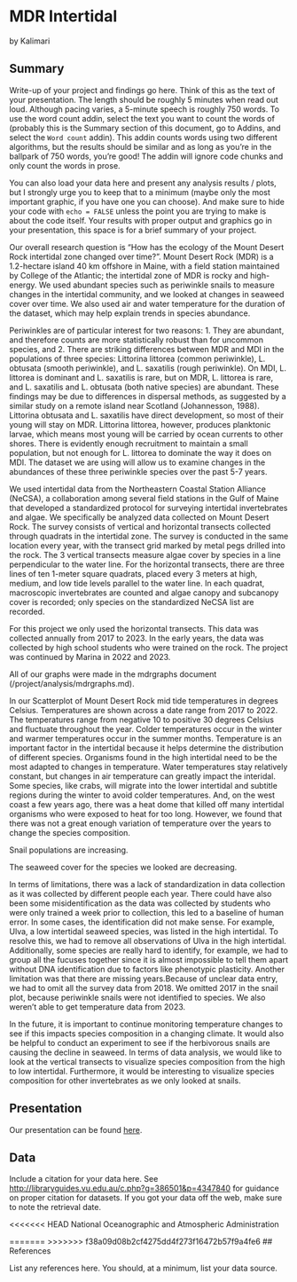MDR Intertidal
================
by Kalimari

## Summary

Write-up of your project and findings go here. Think of this as the text
of your presentation. The length should be roughly 5 minutes when read
out loud. Although pacing varies, a 5-minute speech is roughly 750
words. To use the word count addin, select the text you want to count
the words of (probably this is the Summary section of this document, go
to Addins, and select the `Word count` addin). This addin counts words
using two different algorithms, but the results should be similar and as
long as you’re in the ballpark of 750 words, you’re good! The addin will
ignore code chunks and only count the words in prose.

You can also load your data here and present any analysis results /
plots, but I strongly urge you to keep that to a minimum (maybe only the
most important graphic, if you have one you can choose). And make sure
to hide your code with `echo = FALSE` unless the point you are trying to
make is about the code itself. Your results with proper output and
graphics go in your presentation, this space is for a brief summary of
your project.

Our overall research question is “How has the ecology of the Mount
Desert Rock intertidal zone changed over time?”. Mount Desert Rock (MDR)
is a 1.2-hectare island 40 km offshore in Maine, with a field station
maintained by College of the Atlantic; the intertidal zone of MDR is
rocky and high-energy. We used abundant species such as periwinkle
snails to measure changes in the intertidal community, and we looked at
changes in seaweed cover over time. We also used air and water
temperature for the duration of the dataset, which may help explain
trends in species abundance.

Periwinkles are of particular interest for two reasons: 1. They are
abundant, and therefore counts are more statistically robust than for
uncommon species, and 2. There are striking differences between MDR and
MDI in the populations of three species: Littorina littorea (common
periwinkle), L. obtusata (smooth periwinkle), and L. saxatilis (rough
periwinkle). On MDI, L. littorea is dominant and L. saxatilis is rare,
but on MDR, L. littorea is rare, and L. saxatilis and L. obtusata (both
native species) are abundant. These findings may be due to differences
in dispersal methods, as suggested by a similar study on a remote island
near Scotland (Johannesson, 1988). Littorina obtusata and L. saxatilis
have direct development, so most of their young will stay on MDR.
Littorina littorea, however, produces planktonic larvae, which means
most young will be carried by ocean currents to other shores. There is
evidently enough recruitment to maintain a small population, but not
enough for L. littorea to dominate the way it does on MDI. The dataset
we are using will allow us to examine changes in the abundances of these
three periwinkle species over the past 5-7 years.

We used intertidal data from the Northeastern Coastal Station Alliance
(NeCSA), a collaboration among several field stations in the Gulf of
Maine that developed a standardized protocol for surveying intertidal
invertebrates and algae. We specifically be analyzed data collected on
Mount Desert Rock. The survey consists of vertical and horizontal
transects collected through quadrats in the intertidal zone. The survey
is conducted in the same location every year, with the transect grid
marked by metal pegs drilled into the rock. The 3 vertical transects
measure algae cover by species in a line perpendicular to the water
line. For the horizontal transects, there are three lines of ten 1-meter
square quadrats, placed every 3 meters at high, medium, and low tide
levels parallel to the water line. In each quadrat, macroscopic
invertebrates are counted and algae canopy and subcanopy cover is
recorded; only species on the standardized NeCSA list are recorded.

For this project we only used the horizontal transects. This data was
collected annually from 2017 to 2023. In the early years, the data was
collected by high school students who were trained on the rock. The
project was continued by Marina in 2022 and 2023.

All of our graphs were made in the mdrgraphs document
(/project/analysis/mdrgraphs.md).

In our Scatterplot of Mount Desert Rock mid tide temperatures in degrees
Celsius. Temperatures are shown across a date range from 2017 to 2022.
The temperatures range from negative 10 to positive 30 degrees Celsius
and fluctuate throughout the year. Colder temperatures occur in the
winter and warmer temperatures occur in the summer months. Temperature
is an important factor in the intertidal because it helps determine the
distribution of different species. Organisms found in the high
intertidal need to be the most adapted to changes in temperature. Water
temperatures stay relatively constant, but changes in air temperature
can greatly impact the interidal. Some species, like crabs, will migrate
into the lower intertidal and subtitle regions during the winter to
avoid colder temperatures. And, on the west coast a few years ago, there
was a heat dome that killed off many intertidal organisms who were
exposed to heat for too long. However, we found that there was not a
great enough variation of temperature over the years to change the
species composition.

Snail populations are increasing.

The seaweed cover for the species we looked are decreasing.

In terms of limitations, there was a lack of standardization in data
collection as it was collected by different people each year. There
could have also been some misidentification as the data was collected by
students who were only trained a week prior to collection, this led to a
baseline of human error. In some cases, the identification did not make
sense. For example, Ulva, a low intertidal seaweed species, was listed
in the high intertidal. To resolve this, we had to remove all
observations of Ulva in the high intertidal. Additionally, some species
are really hard to identify, for example, we had to group all the
fucuses together since it is almost impossible to tell them apart
without DNA identification due to factors like phenotypic plasticity.
Another limitation was that there are missing years.Because of unclear
data entry, we had to omit all the survey data from 2018. We omitted
2017 in the snail plot, because periwinkle snails were not identified to
species. We also weren’t able to get temperature data from 2023.

In the future, it is important to continue monitoring temperature
changes to see if this impacts species composition in a changing
climate. It would also be helpful to conduct an experiment to see if the
herbivorous snails are causing the decline in seaweed. In terms of data
analysis, we would like to look at the vertical transects to visualize
species composition from the high to low intertidal. Furthermore, it
would be interesting to visualize species composition for other
invertebrates as we only looked at snails.

## Presentation

Our presentation can be found
[here](https://docs.google.com/presentation/d/1hcCbeBnJPDstauCd-XchuDcr6iWFrnO3oZpX9izKzj0/edit?usp=sharing).

## Data

Include a citation for your data here. See
<http://libraryguides.vu.edu.au/c.php?g=386501&p=4347840> for guidance
on proper citation for datasets. If you got your data off the web, make
sure to note the retrieval date.

\<\<\<\<\<\<\< HEAD National Oceanographic and Atmospheric
Administration

======= \>\>\>\>\>\>\> f38a09d08b2cf4275dd4f273f16472b57f9a4fe6 \##
References

List any references here. You should, at a minimum, list your data
source.
